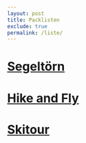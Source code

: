 ```yaml
---
layout: post
title: Packlisten
exclude: true
permalink: /liste/
---
```


<!--{{ site.baseurl }}{% link links.md %} !-->

# <a href="{{ site.baseurl }}{% link packlisten/packliste-segel.md %}">Segeltörn </a>

# <a href="{{ site.baseurl }}{% link packlisten/hikefly.md %}">Hike and Fly </a>

# <a href="{{ site.baseurl }}{% link packlisten/skitour.md %}">Skitour </a>

